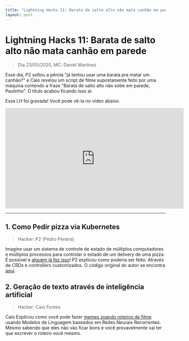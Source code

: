 ```yaml
---
title: "Lightning Hacks 11: Barata de salto alto não mata canhão em parede"
layout: post
---
```


# Lightning Hacks 11: Barata de salto alto não mata canhão em parede
> Dia 23/05/2020, MC: Daniel Martinez

Esse dia, P2 soltou a pérola "já tentou usar uma barata pra matar um canhão?" e Caio revelou um script de filme supostamente feito por uma máquina contendo a frase
"Barata de salto alto não sobe em parede, Paulinho". O título acabou ficando isso aí.

Essa LH foi gravada! Você pode vê-la no vídeo abaixo.

<iframe width="560" height="315" src="https://www.youtube.com/watch?v=CMNAlp-6bP8" frameborder="0" allow="accelerometer; autoplay; encrypted-media; gyroscope; picture-in-picture" allowfullscreen></iframe>

<hr>

## 1. Como Pedir pizza via Kubernetes
> Hacker: P2 (Pedro Pereira)

Imagine usar um sistema de controle de estado de múltiplos computadores e múltiplos processos para controlar o estado de um delivery
de uma pizza. É possível e [alguém já fez isso](https://twitter.com/ndrewrudoi/status/1153056577508782082)! P2 explicou como poderia ser
feito: Através de CRDs e controllers customizados. O código original do autor se encontra [aqui](https://github.com/rudoi/cruster-api).

## 2. Geração de texto através de inteligência artificial
> Hacker: Caio Fontes

Caio Explicou como você pode fazer [memes zoando roteiros de filme](https://knowyourmeme.com/memes/i-forced-a-bot) 
usando Modelos de Linguagem baseados em Redes Neurais Recorrentes.  
Mesmo sabendo que eles não vão ficar bons e você provavelmente vai ter que escrever o roteiro você mesmo.
